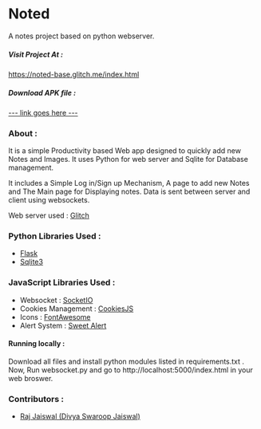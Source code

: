 # Noted
A notes project based on python webserver.

##### Visit Project At :
<a href='https://noted-base.glitch.me/index.html'> https://noted-base.glitch.me/index.html </a>

##### Download APK file :
<a href='https://github.com/raj-jaiswal/Noted/'> --- link goes here --- </a>

### About :
It is a simple Productivity based Web app designed to quickly add new Notes and Images.
It uses Python for web server and Sqlite for Database management.


It includes a Simple Log in/Sign up Mechanism, A page to add new Notes and The Main page for Displaying notes.
Data is sent between server and client using websockets.


Web server used : <a href='https://glitch.com'>Glitch </a>

### Python Libraries Used :
* <a href='https://github.com/pallets/flask'>Flask</a>
* <a href='https://docs.python.org/3/library/sqlite3.html'>Sqlite3</a>

### JavaScript Libraries Used :
* Websocket : <a href='https://socket.io/'>SocketIO</a>
* Cookies Management : <a href='https://github.com/js-cookie/js-cookie'>CookiesJS</a>
* Icons : <a href='https://www.fontawesome.com'>FontAwesome</a>
* Alert System : <a href='https://sweetalert.js.org/'>Sweet Alert</a>

#### Running locally :
Download all files and install python modules listed in requirements.txt .
Now, Run websocket.py and go to http://localhost:5000/index.html in your web broswer.

### Contributors :
* <a href='https://github.com/raj-jaiswal'>Raj Jaiswal (Divya Swaroop Jaiswal)</a>

